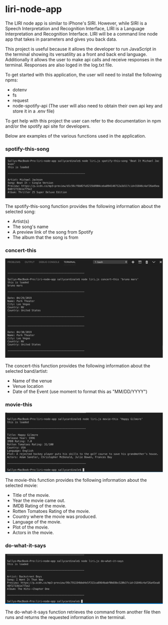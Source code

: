 # liri-node-app

The LIRI node app is similar to iPhone's SIRI. However, while SIRI is a Speech Interpretation 
and Recognition Interface, LIRI is a Language Interpretation and Recognition Interface. 
LIRI will be a command line node app that takes in parameters and gives you back data.

This project is useful because it allows the developer to run JavaScript in the terminal
showing its versatility as a front and back end language. Additionally it allows the user to 
make api calls and receive responses in the terminal. Responses are also loged in the log.txt 
file.

To get started with this application, the user will need to install the following npms:
- dotenv
- fs
- request
- node-spotify-api (The user will also need to obtain their own api key and store it in a 
  .env file)

To get help with this project the user can refer to the documentation in npm and/or the 
spotify api site for developers.

Below are examples of the various functions used in the application.

<h3>spotify-this-song</h3>

![spotify-this-song](/images/spotify-this-song.png)

The spotify-this-song function provides the following information about the selected song:
- Artist(s)
- The song's name
- A preview link of the song from Spotify
- The album that the song is from

<h3>concert-this</h3>

![concert-this](/images/concert-this.png)

The concert-this function provides the following information about the selected band/artist:
- Name of the venue
- Venue location
- Date of the Event (use moment to format this as "MM/DD/YYYY")

<h3>movie-this</h3>

![movie-this](/images/movie-this.png)

The movie-this function provides the following information about the selected movie:
- Title of the movie.
- Year the movie came out.
- IMDB Rating of the movie.
- Rotten Tomatoes Rating of the movie.
- Country where the movie was produced.
- Language of the movie.
- Plot of the movie.
- Actors in the movie.

<h3>do-what-it-says</h3>

![do-what-it-says](/images/do-what-it-says.png)

The do-what-it-says function retrieves the command from another file then runs and returns the 
requested information in the terminal. 
